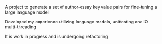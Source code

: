 A project to generate a set of author-essay key value pairs for fine-tuning a large language model

Developed my experience utilizing language models, unittesting and IO multi-threading

It is work in progress and is undergoing refactoring